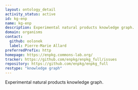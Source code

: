 ```yaml
---
layout: ontology_detail
activity_status: active
id: kg-enp
name: kg-enp
description: Experimental natural products knowledge graph.
domain: organisms
contact:
  github: oolonek
  label: Pierre-Marie Allard
preferredPrefix: http
homepage: https://enpkg.commons-lab.org/
tracker: https://github.com/enpkg/enpkg_full/issues
repository: https://github.com/enpkg/enpkg_full
restype: "knowledge graph"
---
```


Experimental natural products knowledge graph.
